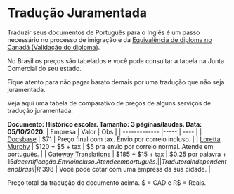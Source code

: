 # Tradução Juramentada

Traduzir seus documentos de Português para o Inglês é um passo necessário no processo de imigração e da [Equivalência de diploma no Canadá (Validação do diploma)](https://github.com/ti-no-canada/Geral/blob/master/validacao-de-diploma.md).

No Brasil os preços são tabelados e você pode consultar a tabela na Junta Comercial do seu estado.

Fique atento para não pagar barato demais por uma tradução que não seja juramentada.

Veja aqui uma tabela de comparativo de preços de alguns serviços de tradução juramentada:

**Documento: Histórico escolar. Tamanho: 3 páginas/laudas. Data: 05/10/2020.**
| Empresa | Valor | Obs |
| ------------- |-----:| ---- |
| [Docsbase](http://www.docsbase.ca) | $71 | Preço final com tax. Envio por correio incluso. |
| [Loretta Murphy](lorettamurphytranslations.com) | $120 + $5 + tax | $5 pra envio por correio normal. Atende em português. |
| [Gateway Translations](gatewaytranslations.ca) | $185 + $15 + tax | $0.25 por palavra + $15 da certificação. Envio incluso. Atende em português. |
| Tradutora independente no Brasil | R$ 398 | Você pode cotar com uma empresa da sua cidade. |

Preço total da tradução do documento acima. $ = CAD e R$ = Reais.
